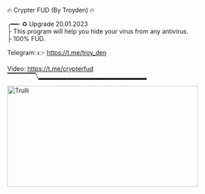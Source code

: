 🔥 Crypter FUD (By Troyden) 🔥 
       <br>
       
╭━━╴♻️ Upgrade 20.01.2023
<br>
├  This program will help you hide your virus from any antivirus.
<br>
├  100% FUD. 
<br>
 
 Telegram: 👉  https://t.me/troy_den
 
 Video:     https://t.me/crypterfud
 <br>
▔▔▔▔▔▔╲▂▂▂▂▂▂▂▂▂▂▂▂▂▂▂▂▂▂▂▂▂▂▂


<img src="https://i.postimg.cc/Px937mwJ/crt.jpg" alt="Trulli" width="439" height="232">
